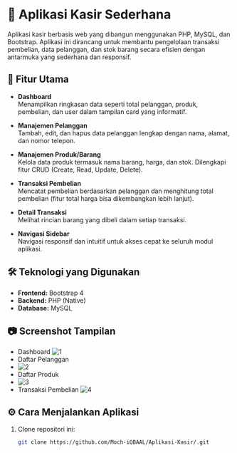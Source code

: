 # 🧾 Aplikasi Kasir Sederhana

Aplikasi kasir berbasis web yang dibangun menggunakan PHP, MySQL, dan Bootstrap. Aplikasi ini dirancang untuk membantu pengelolaan transaksi pembelian, data pelanggan, dan stok barang secara efisien dengan antarmuka yang sederhana dan responsif.

## 🚀 Fitur Utama

- **Dashboard**  
  Menampilkan ringkasan data seperti total pelanggan, produk, pembelian, dan user dalam tampilan card yang informatif.

- **Manajemen Pelanggan**  
  Tambah, edit, dan hapus data pelanggan lengkap dengan nama, alamat, dan nomor telepon.

- **Manajemen Produk/Barang**  
  Kelola data produk termasuk nama barang, harga, dan stok. Dilengkapi fitur CRUD (Create, Read, Update, Delete).

- **Transaksi Pembelian**  
  Mencatat pembelian berdasarkan pelanggan dan menghitung total pembelian (fitur total harga bisa dikembangkan lebih lanjut).

- **Detail Transaksi**  
  Melihat rincian barang yang dibeli dalam setiap transaksi.

- **Navigasi Sidebar**  
  Navigasi responsif dan intuitif untuk akses cepat ke seluruh modul aplikasi.

## 🛠️ Teknologi yang Digunakan

- **Frontend:** Bootstrap 4
- **Backend:** PHP (Native)
- **Database:** MySQL

## 📷 Screenshot Tampilan

- Dashboard
  ![1](https://github.com/user-attachments/assets/73d6f6af-7080-4277-9203-3e3490300ba5)
- Daftar Pelanggan
- ![2](https://github.com/user-attachments/assets/953183a6-3d27-475e-ac73-b8bccd765b48)
- Daftar Produk
- ![3](https://github.com/user-attachments/assets/72330cc5-8af9-43b4-af3f-6d62fe05ff6f)
- Transaksi Pembelian
  ![4](https://github.com/user-attachments/assets/38af07ed-6bed-4195-b576-202f99abddd2)


## ⚙️ Cara Menjalankan Aplikasi

1. Clone repositori ini:
   ```bash
   git clone https://github.com/Moch-iQBAAL/Aplikasi-Kasir/.git
